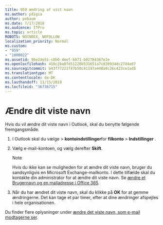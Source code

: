 ```yaml
---
title: 959 ændring af vist navn
ms.author: pdigia
author: pebaum
ms.date: 7/17/2018
ms.audience: ITPro
ms.topic: article
ROBOTS: NOINDEX, NOFOLLOW
localization_priority: Normal
ms.custom:
- "959"
- "1800022"
ms.assetid: 96e2de51-c8b0-4eef-b071-b02784367e1e
ms.openlocfilehash: 410c2ba8fd51220b531651a7c830934dc27d4a07
ms.sourcegitcommit: b43f77221f47b50c41197a448a9c26c423ce1ad5
ms.translationtype: MT
ms.contentlocale: da-DK
ms.lasthandoff: 11/15/2019
ms.locfileid: "36736715"
---
```

# <a name="change-your-display-name"></a>Ændre dit viste navn
  
Hvis du vil ændre dit viste navn i Outlook, skal du benytte følgende fremgangsmåde.
  
1. I Outlook skal du vælge \> **kontoindstillinger**for **filkonto** \> **Indstillinger** .

2. Vælg e-mail-kontoen, og vælg derefter **Skift**.

    > [!NOTE]
    > Hvis du ikke kan se muligheden for at ændre dit viste navn, bruger du sandsynligvis en Microsoft Exchange-mailkonto. I dette tilfælde skal du kontakte din administrator for at ændre dit viste navn. Se [ændre et Brugernavn og en mailadresse i Office 365](https://docs.microsoft.com/office365/admin/add-users/change-a-user-name-and-email-address).
  
3. Når du har ændret dit viste navn, skal du klikke på **OK** for at gemme ændringerne. Det kan tage et par timer, efter at dine ændringer afspejles i hele organisationen.

Du finder flere oplysninger under [ændre det viste navn, som e-mail modtagerne ser](https://support.office.com/article/2b53331a-ba2a-4803-88dc-ac9fe376c8a9.aspx).
  